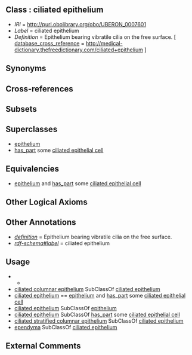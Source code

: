 
## Class : ciliated epithelium

 * *IRI* = http://purl.obolibrary.org/obo/UBERON_0007601
 * *Label* = ciliated epithelium
 * *Definition* = Epithelium bearing vibratile cilia on the free surface. [ [database_cross_reference](../../ef/oboInOwl#hasDbXref.md) = http://medical-dictionary.thefreedictionary.com/ciliated+epithelium ]

## Synonyms


## Cross-references


## Subsets


## Superclasses

 * [epithelium](../../UBERON/83/UBERON_0000483.md)
 * [has_part](../../BFO/51/BFO_0000051.md) some [ciliated epithelial cell](../../CL/67/CL_0000067.md)

## Equivalencies

 * [epithelium](../../UBERON/83/UBERON_0000483.md) and [has_part](../../BFO/51/BFO_0000051.md) some [ciliated epithelial cell](../../CL/67/CL_0000067.md)

## Other Logical Axioms


## Other Annotations

 * *[definition](../../IAO/15/IAO_0000115.md)* = Epithelium bearing vibratile cilia on the free surface.
 * *[rdf-schema#label](../../el/rdf-schema#label.md)* = ciliated epithelium

## Usage

 * -
 * [ciliated columnar epithelium](../../UBERON/92/UBERON_0007592.md) SubClassOf [ciliated epithelium](../../UBERON/01/UBERON_0007601.md)
 * [ciliated epithelium](../../UBERON/01/UBERON_0007601.md) == [epithelium](../../UBERON/83/UBERON_0000483.md) and [has_part](../../BFO/51/BFO_0000051.md) some [ciliated epithelial cell](../../CL/67/CL_0000067.md)
 * [ciliated epithelium](../../UBERON/01/UBERON_0007601.md) SubClassOf [epithelium](../../UBERON/83/UBERON_0000483.md)
 * [ciliated epithelium](../../UBERON/01/UBERON_0007601.md) SubClassOf [has_part](../../BFO/51/BFO_0000051.md) some [ciliated epithelial cell](../../CL/67/CL_0000067.md)
 * [ciliated stratified columnar epithelium](../../UBERON/06/UBERON_0007606.md) SubClassOf [ciliated epithelium](../../UBERON/01/UBERON_0007601.md)
 * [ependyma](../../UBERON/70/UBERON_0004670.md) SubClassOf [ciliated epithelium](../../UBERON/01/UBERON_0007601.md)

## External Comments

